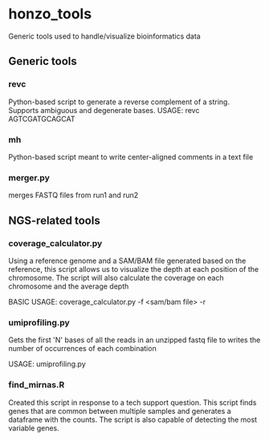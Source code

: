 # honzo_tools
Generic tools used to handle/visualize bioinformatics data

## Generic tools
### revc
Python-based script to generate a reverse complement of a string. 
Supports ambiguous and degenerate bases.
USAGE: revc AGTCGATGCAGCAT

### mh
Python-based script meant to write center-aligned comments in a text file

### merger.py
merges FASTQ files from run1 and run2


## NGS-related tools
### coverage_calculator.py
Using a reference genome and a SAM/BAM file generated based on the reference, this script allows us to visualize the depth at each position of the chromosome. 
The script will also calculate the coverage on each chromosome and the average depth

BASIC USAGE: coverage_calculator.py -f <sam/bam file> -r <reference fasta>

### umiprofiling.py
Gets the first 'N' bases of all the reads in an unzipped fastq file to writes the number of occurrences of each combination

USAGE: umiprofiling.py <fastq file>

### find_mirnas.R
Created this script in response to a tech support question. This script finds genes that are common between multiple samples and generates a dataframe with the counts. The script is also capable of detecting the most variable genes.
